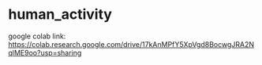 # human_activity

google colab link: https://colab.research.google.com/drive/17kAnMPfY5XpVgd8BocwgJRA2NqlME9oo?usp=sharing
